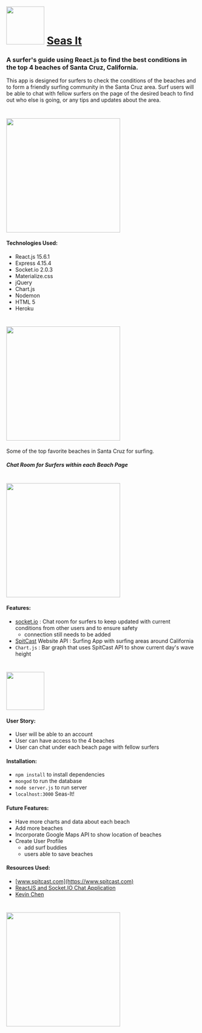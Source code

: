 # <img src="/public/images/seasIt.png" height=100> [Seas It](https://seas-it.herokuapp.com/)
### A surfer's guide using React.js to find the best conditions in the top 4 beaches of Santa Cruz, California.

This app is designed for surfers to check the conditions of the beaches and to form a friendly surfing community in the Santa Cruz area.
Surf users will be able to chat with fellow surfers on the page of the desired beach to find out who else is going, or any tips and updates about the area.


# <img src="/public/images/readme1.jpg" height=300>
#### Technologies Used:
- React.js 15.6.1
- Express 4.15.4
- Socket.io 2.0.3
- Materialize.css
- jQuery
- Chart.js
- Nodemon
- HTML 5
- Heroku

# <img src="/public/images/readme2.jpg" height=300>
Some of the top favorite beaches in Santa Cruz for surfing.

##### Chat Room for Surfers within each Beach Page
# <img src="/public/images/readme3.jpg" height=300>

#### Features:
- [socket.io](https://github.com/stacysn/websocket.io) : Chat room for surfers to keep updated with current conditions from other users and to ensure safety
  - connection still needs to be added
-  [SpitCast](www.spitcast.com) Website API : Surfing App with surfing areas around California
- `Chart.js` : Bar graph that uses SpitCast API to show current day's wave height

# <img src="/public/images/spitcast.jpg" height=100>

#### User Story:
- User will be able to an account
- User can have access to the 4 beaches
- User can chat under each beach page with fellow surfers

#### Installation:
- `npm install` to install dependencies
- `mongod` to run the database
- `node server.js` to run server
- `localhost:3000` Seas-It!

#### Future Features:
- Have more charts and data about each beach
- Add more beaches
- Incorporate Google Maps API to show location of beaches
- Create User Profile
  - add surf buddies
  - users able to save beaches

#### Resources Used:  
- [www.spitcast.com](https://www.spitcast.com)
- [ReactJS and Socket.IO Chat Application](http://danialk.github.io/blog/2013/06/16/reactjs-and-socket-dot-io-chat-application/)
- [Kevin Chen](https://github.com/kc657)

# <img src="/public/images/lance-anderson-3601.jpg" height=300>
